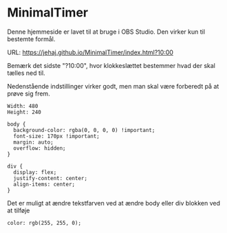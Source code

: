 # MinimalTimer
Denne hjemmeside er lavet til at bruge i OBS Studio. Den virker kun til bestemte formål.

URL: https://jehaj.github.io/MinimalTimer/index.html?10:00

Bemærk det sidste "?10:00", hvor klokkeslættet bestemmer hvad der skal tælles ned til. 

Nedenstående indstillinger virker godt, men man skal være forberedt på at prøve sig frem.
```
Width: 480
Height: 240
```

```
body { 
  background-color: rgba(0, 0, 0, 0) !important;
  font-size: 170px !important;
  margin: auto;
  overflow: hidden; 
}

div {
  display: flex;
  justify-content: center;
  align-items: center;
}
```

Det er muligt at ændre tekstfarven ved at ændre body eller div blokken ved at tilføje
```
color: rgb(255, 255, 0);
```
